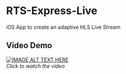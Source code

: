 # RTS-Express-Live

iOS App to create an adaptive HLS Live Stream

## Video Demo

[![IMAGE ALT TEXT HERE](https://img.youtube.com/vi/gCeCgfv-HTY/0.jpg)](https://youtu.be/gCeCgfv-HTY)  
_Click to watch the video_
